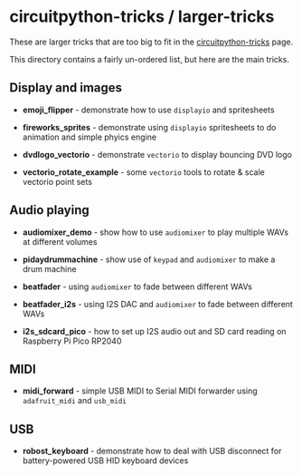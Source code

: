 
# circuitpython-tricks / larger-tricks

These are larger tricks that are too big to fit in the
[circuitpython-tricks](https://github.com/todbot/circuitpython-tricks) page.

This directory contains a fairly un-ordered list, but here are the main tricks.


## Display and images

* **emoji_flipper** - demonstrate how to use `displayio` and spritesheets

* **fireworks_sprites** - demonstrate using `displayio` spritesheets to do animation and simple phyics engine

* **dvdlogo_vectorio** - demonstrate `vectorio` to display bouncing DVD logo

* **vectorio_rotate_example** - some `vectorio` tools to rotate & scale vectorio point sets


## Audio playing

* **audiomixer_demo** - show how to use `audiomixer` to play multiple WAVs at different volumes

* **pidaydrummachine** - show use of `keypad` and `audiomixer` to make a drum machine

* **beatfader** - using `audiomixer` to fade between different WAVs

* **beatfader_i2s** - using I2S DAC and `audiomixer` to fade between different WAVs

* **i2s_sdcard_pico** - how to set up I2S audio out and SD card reading on Raspberry Pi Pico RP2040


## MIDI

* **midi_forward** - simple USB MIDI to Serial MIDI forwarder using `adafruit_midi` and `usb_midi`


## USB

* **robost_keyboard** - demonstrate how to deal with USB disconnect for battery-powered USB HID keyboard devices
